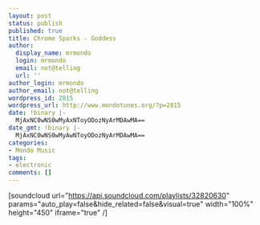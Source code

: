 ```yaml
---
layout: post
status: publish
published: true
title: Chrome Sparks - Goddess
author:
  display_name: mrmondo
  login: mrmondo
  email: not@telling
  url: ''
author_login: mrmondo
author_email: not@telling
wordpress_id: 2815
wordpress_url: http://www.mondotunes.org/?p=2815
date: !binary |-
  MjAxNC0wNS0wMyAxNToyODozNyArMDAwMA==
date_gmt: !binary |-
  MjAxNC0wNS0wMyAwNToyODozNyArMDAwMA==
categories:
- Mondo Music
tags:
- electronic
comments: []
---
```

[soundcloud url="https://api.soundcloud.com/playlists/32820630" params="auto_play=false&hide_related=false&visual=true" width="100%" height="450" iframe="true" /]
